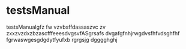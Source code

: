 # testsManual 
testsManualgfz fw vzvbsffdassaszvc
zv
zxxzvzdxzbzascfffeeesdvgsvfASgrsafs
dvgafgfnhjrwgdvsfhfvdsghfhf
fgrwaswgesgdgdytfyufxb
rgrgsjg
dgggghghj
